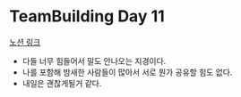 # TeamBuilding Day 11

[노션 링크](https://gookbobhenry.notion.site/3b15e6ab42214060bca91fe82d9741cb)

- 다들 너무 힘들어서 말도 안나오는 지경이다.
- 나를 포함해 밤새한 사람들이 많아서 서로 뭔가 공유할 힘도 없다.
- 내일은 괜찮게될거 같다.
